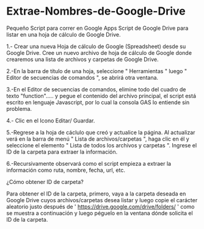 # Extrae-Nombres-de-Google-Drive
Pequeño Script para correr en Google Apps Script de Google Drive para listar en una hoja de cálculo de Google Drive.

1.- Crear una nueva Hoja de cálculo de Google (Spreadsheet) desde su Google Drive. 
Cree un nuevo archivo de hoja de cálculo de Google donde crearemos una lista de archivos y carpetas de Google Drive.

2.-En la barra de título de una hoja, seleccione " Herramientas " luego " Editor de secuencias de comandos ", se abrirá otra ventana.

3.-En el Editor de secuencias de comandos, elimine todo del cuadro de texto "function"..... y pegue el contenido del archivo principal, el script está escrito en lenguaje Javascript, por lo cual la consola GAS lo entiende sin problema.

4.- Clic en el Icono Editar/ Guardar.

5.-Regrese a la hoja de cáclulo que creó y actualice la página.
Al actualizar verá en la barra de menú " Lista de archivos/carpetas ", haga clic en él y seleccione el elemento " Lista de todos los archivos y carpetas ".
Ingrese el ID de la carpeta para extraer la información.

6.-Recursivamente observará como el script empieza a extraer la información como ruta, nombre, fecha, url, etc.



¿Cómo obtener ID de carpeta?

Para obtener el ID de la carpeta, primero, vaya a la carpeta deseada en Google Drive cuyos archivos/carpetas desea listar y luego copie el carácter aleatorio justo después de ' https://drive.google.com/drive/folders/ ' como se muestra a continuación y luego péguelo en la ventana dónde solicita el ID de la carpeta.

